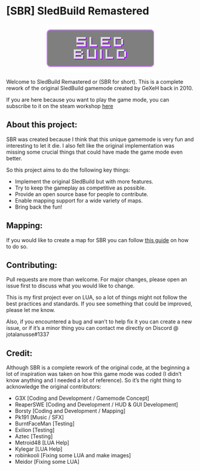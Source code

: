 # [SBR] SledBuild Remastered

<p align="center">
  <img src="./gamemodes/sledbuildremastered/logo.png" alt="SBR Logo"/>
</p>

Welcome to SledBuild Remastered or (SBR for short). This is a complete rework of the original SledBuild gamemode created by GeXeH back in 2010.

If you are here because you want to play the game mode, you can subscribe to it on the steam workshop [here](https://steamcommunity.com/sharedfiles/filedetails/?id=000000000)

## About this project:
SBR was created because I think that this unique gamemode is very fun and interesting to let it die. I also felt like the original implementation was missing some crucial things that could have made the game mode even better.

So this project aims to do the following key things:
- Implement the original SledBuild but with more features.
- Try to keep the gameplay as competitive as possible.
- Provide an open source base for people to contribute.
- Enable mapping support for a wide variety of maps.
- Bring back the fun!

## Mapping:
If you would like to create a map for SBR you can follow [this guide](MAPPING_GUIDE) on how to do so. 

## Contributing:
Pull requests are more than welcome. For major changes, please open an issue first to discuss what you would like to change.

This is my first project ever on LUA, so a lot of things might not follow the best practices and standards. If you see something that could be improved, please let me know.

Also, if you encountered a bug and wan’t to help fix it you can create a new issue, or if it’s a minor thing you can contact me directly on Discord @ jotalanusse#1337

## Credit:
Although SBR is a complete rework of the original code, at the beginning a lot of inspiration was taken on how this game mode was coded (I didn’t know anything and I needed a lot of reference). So it’s the right thing to acknowledge the original contributors:

- G3X [Coding and Development / Gamemode Concept]
- ReaperSWE [Coding and Development / HUD & GUI Development]
- Borsty [Coding and Development / Mapping]
- Pk191 [Music / SFX]
- BurntFaceMan [Testing]
- Exilion [Testing]
- Aztec [Testing]
- Metroid48 [LUA Help]
- Kylegar [LUA Help]
- robinkooli [Fixing some LUA and make images]
- Meidor [Fixing some LUA]
